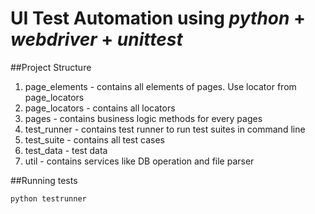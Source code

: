 # UI Test Automation using *python* + *webdriver* + *unittest*


##Project Structure
1. page_elements - contains all elements of pages. Use locator from page_locators
2. page_locators - contains all locators
2. pages - contains business logic methods for every pages
3. test_runner - contains test runner to run test suites in command line
4. test_suite - contains all test cases
5. test_data - test data
6. util - contains services like DB operation and file parser

##Running tests

`python testrunner`


